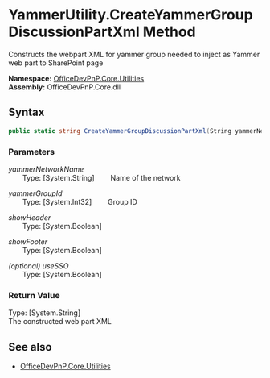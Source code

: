 # YammerUtility.CreateYammerGroupDiscussionPartXml Method  
Constructs the webpart XML for yammer group needed to inject as Yammer web part to SharePoint page  

**Namespace:** [OfficeDevPnP.Core.Utilities](OfficeDevPnP.Core.Utilities.md)  
**Assembly:** OfficeDevPnP.Core.dll  
## Syntax
```C#
public static string CreateYammerGroupDiscussionPartXml(String yammerNetworkName,Int32 yammerGroupId,Boolean showHeader,Boolean showFooter,Boolean useSSO)
```
### Parameters
*yammerNetworkName*  
&emsp;&emsp;Type: [System.String] 
&emsp;&emsp;Name of the network  
  
*yammerGroupId*  
&emsp;&emsp;Type: [System.Int32] 
&emsp;&emsp;Group ID  
  
*showHeader*  
&emsp;&emsp;Type: [System.Boolean] 
&emsp;&emsp;  
  
*showFooter*  
&emsp;&emsp;Type: [System.Boolean] 
&emsp;&emsp;  
  
*(optional) useSSO*  
&emsp;&emsp;Type: [System.Boolean] 
&emsp;&emsp;  
  
### Return Value
Type: [System.String]  
The constructed web part XML

## See also
- [OfficeDevPnP.Core.Utilities](OfficeDevPnP.Core.Utilities.md)
